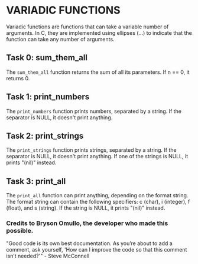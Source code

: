 <h1>VARIADIC FUNCTIONS</h1>
<p>Variadic functions are functions that can take a variable number of arguments. In C, they are implemented using ellipses (…) to indicate that the function can take any number of arguments.</p>
<h2>Task 0: sum_them_all</h2>
<p>The <code>sum_them_all</code> function returns the sum of all its parameters. If n == 0, it returns 0.</p>
<h2>Task 1: print_numbers</h2>
<p>The <code>print_numbers</code> function prints numbers, separated by a string. If the separator is NULL, it doesn't print anything.</p>
<h2>Task 2: print_strings</h2>
<p>The <code>print_strings</code> function prints strings, separated by a string. If the separator is NULL, it doesn't print anything. If one of the strings is NULL, it prints "(nil)" instead.</p>
<h2>Task 3: print_all</h2>
<p>The <code>print_all</code> function can print anything, depending on the format string. The format string can contain the following specifiers: c (char), i (integer), f (float), and s (string). If the string is NULL, it prints "(nil)" instead.</p>
<h3>Credits to Bryson Omullo, the developer who made this possible.</h3>
<p>"Good code is its own best documentation. As you’re about to add a comment, ask yourself, 'How can I improve the code so that this comment isn’t needed?'" - Steve McConnell</p

